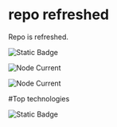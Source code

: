 # repo refreshed

Repo is refreshed.

![Static Badge](https://img.shields.io/badge/demo_badge-%20-red)

![Node Current](https://img.shields.io/node/v/react)

![Node Current](https://img.shields.io/node/v/react?style=flat-square&logo=github&labelColor=%23FF9900&color=blue)

#Top technologies

![Static Badge](https://img.shields.io/badge/React-61DBFB?style=for-the-badge&logo=React&logoColor=61DBFB&logoSize=auto&labelColor=black)
